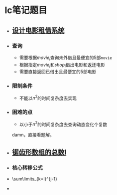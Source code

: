 # lc笔记题目
- ## [设计电影租借系统](https://leetcode.cn/problems/design-movie-rental-system/description/)
- ### 查询
  * 需要根据$movie_i$查询未外借且最便宜的5部`movie`
  * 根据指定$movie_i$和$shop_i$借出电影和返还电影
  * 需要直接返回已借出且最便宜的5部电影
- ### 限制条件
  * 不能以$n^2$的时间复杂度去实现
- ### 困难的点
  * 以小于$n^2$的时间复杂度去查询动态变化个复数
  
  damn，直接看题解。
- ## [锯齿形数组的总数I](https://leetcode.cn/problems/number-of-zigzag-arrays-i/)
- ### 核心转移公式
- \sum\limits_{k=l}^{j-1}
-